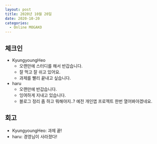 ```yaml
---
layout: post
title: 2020년 10월 20일
date: 2020-10-20
categories:
  - Online MOGAKO
---
```


## 체크인

- KyungyoungHeo
  - 오랜만에 스터디를 해서 반갑습니다.
  - 잘 먹고 잘 쉬고 있어요.
  - 과제를 빨리 끝내고 싶습니다.
- haru
  - 오랜만에 반갑습니다.
  - 잉여하게 지내고 있습니다.
  - 블로그 정리 좀 하고 뭐해야지..? 예전 개인앱 프로젝트 한번 열어봐야겠네요.

## 회고

- KyungyoungHeo: 과제 끝!
- haru: 경영님이 사라졌다!
